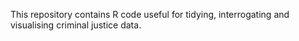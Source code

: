 This repository contains R code useful for tidying, interrogating and visualising criminal justice data.
